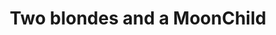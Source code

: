 ---
title: "Two blondes and a MoonChild"
url: /north-myrtle-beach/two-blondes-and-a-moonchild/
shop: Andenken
---